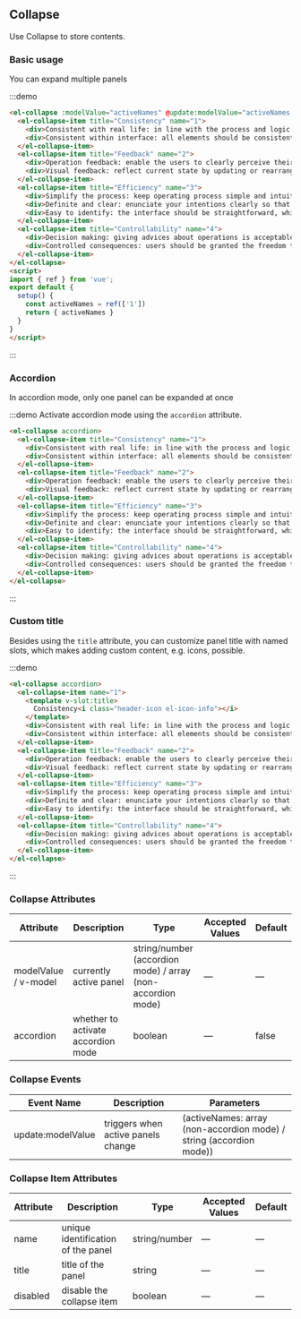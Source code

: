 ## Collapse

Use Collapse to store contents.

### Basic usage

You can expand multiple panels

:::demo
```html
<el-collapse :modelValue="activeNames" @update:modelValue="activeNames.value = $event">
  <el-collapse-item title="Consistency" name="1">
    <div>Consistent with real life: in line with the process and logic of real life, and comply with languages and habits that the users are used to;</div>
    <div>Consistent within interface: all elements should be consistent, such as: design style, icons and texts, position of elements, etc.</div>
  </el-collapse-item>
  <el-collapse-item title="Feedback" name="2">
    <div>Operation feedback: enable the users to clearly perceive their operations by style updates and interactive effects;</div>
    <div>Visual feedback: reflect current state by updating or rearranging elements of the page.</div>
  </el-collapse-item>
  <el-collapse-item title="Efficiency" name="3">
    <div>Simplify the process: keep operating process simple and intuitive;</div>
    <div>Definite and clear: enunciate your intentions clearly so that the users can quickly understand and make decisions;</div>
    <div>Easy to identify: the interface should be straightforward, which helps the users to identify and frees them from memorizing and recalling.</div>
  </el-collapse-item>
  <el-collapse-item title="Controllability" name="4">
    <div>Decision making: giving advices about operations is acceptable, but do not make decisions for the users;</div>
    <div>Controlled consequences: users should be granted the freedom to operate, including canceling, aborting or terminating current operation.</div>
  </el-collapse-item>
</el-collapse>
<script>
import { ref } from 'vue';
export default {
  setup() {
    const activeNames = ref(['1'])
    return { activeNames }
  }
}
</script>
```
:::

### Accordion

In accordion mode, only one panel can be expanded at once

:::demo Activate accordion mode using the `accordion` attribute.
```html
<el-collapse accordion>
  <el-collapse-item title="Consistency" name="1">
    <div>Consistent with real life: in line with the process and logic of real life, and comply with languages and habits that the users are used to;</div>
    <div>Consistent within interface: all elements should be consistent, such as: design style, icons and texts, position of elements, etc.</div>
  </el-collapse-item>
  <el-collapse-item title="Feedback" name="2">
    <div>Operation feedback: enable the users to clearly perceive their operations by style updates and interactive effects;</div>
    <div>Visual feedback: reflect current state by updating or rearranging elements of the page.</div>
  </el-collapse-item>
  <el-collapse-item title="Efficiency" name="3">
    <div>Simplify the process: keep operating process simple and intuitive;</div>
    <div>Definite and clear: enunciate your intentions clearly so that the users can quickly understand and make decisions;</div>
    <div>Easy to identify: the interface should be straightforward, which helps the users to identify and frees them from memorizing and recalling.</div>
  </el-collapse-item>
  <el-collapse-item title="Controllability" name="4">
    <div>Decision making: giving advices about operations is acceptable, but do not make decisions for the users;</div>
    <div>Controlled consequences: users should be granted the freedom to operate, including canceling, aborting or terminating current operation.</div>
  </el-collapse-item>
</el-collapse>
```
:::

### Custom title

Besides using the `title` attribute, you can customize panel title with named slots, which makes adding custom content, e.g. icons, possible.

:::demo
```html
<el-collapse accordion>
  <el-collapse-item name="1">
    <template v-slot:title>
      Consistency<i class="header-icon el-icon-info"></i>
    </template>
    <div>Consistent with real life: in line with the process and logic of real life, and comply with languages and habits that the users are used to;</div>
    <div>Consistent within interface: all elements should be consistent, such as: design style, icons and texts, position of elements, etc.</div>
  </el-collapse-item>
  <el-collapse-item title="Feedback" name="2">
    <div>Operation feedback: enable the users to clearly perceive their operations by style updates and interactive effects;</div>
    <div>Visual feedback: reflect current state by updating or rearranging elements of the page.</div>
  </el-collapse-item>
  <el-collapse-item title="Efficiency" name="3">
    <div>Simplify the process: keep operating process simple and intuitive;</div>
    <div>Definite and clear: enunciate your intentions clearly so that the users can quickly understand and make decisions;</div>
    <div>Easy to identify: the interface should be straightforward, which helps the users to identify and frees them from memorizing and recalling.</div>
  </el-collapse-item>
  <el-collapse-item title="Controllability" name="4">
    <div>Decision making: giving advices about operations is acceptable, but do not make decisions for the users;</div>
    <div>Controlled consequences: users should be granted the freedom to operate, including canceling, aborting or terminating current operation.</div>
  </el-collapse-item>
</el-collapse>
```
:::

### Collapse Attributes
| Attribute      | Description          | Type      | Accepted Values       | Default  |
|---------- |-------------- |---------- |--------------------------------  |-------- |
| modelValue / v-model | currently active panel | string/number (accordion mode) / array (non-accordion mode) | — | — |
| accordion | whether to activate accordion mode | boolean | — | false |

### Collapse Events
| Event Name | Description | Parameters |
|---------|---------|---------|
| update:modelValue | triggers when active panels change | (activeNames: array (non-accordion mode) / string (accordion mode)) |

### Collapse Item Attributes
| Attribute      | Description          | Type      | Accepted Values       | Default  |
|---------- |-------------- |---------- |--------------------------------  |-------- |
| name      | unique identification of the panel | string/number | — | — |
| title     | title of the panel                 | string        | — | — |
| disabled  | disable the collapse item          | boolean       | — | — |
